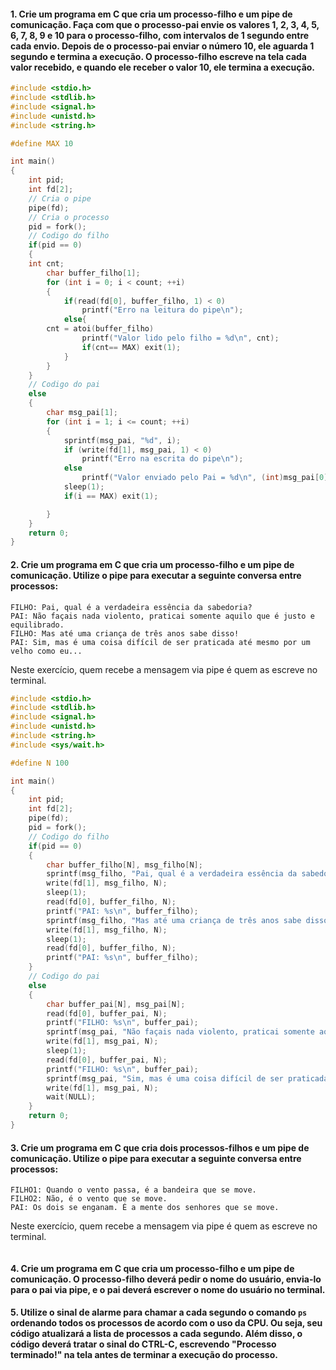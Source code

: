 #### 1. Crie um programa em C que cria um processo-filho e um pipe de comunicação. Faça com que o processo-pai envie os valores 1, 2, 3, 4, 5, 6, 7, 8, 9 e 10 para o processo-filho, com intervalos de 1 segundo entre cada envio. Depois de o processo-pai enviar o número 10, ele aguarda 1 segundo e termina a execução. O processo-filho escreve na tela cada valor recebido, e quando ele receber o valor 10, ele termina a execução.
```C
#include <stdio.h>
#include <stdlib.h>
#include <signal.h>
#include <unistd.h>
#include <string.h>

#define MAX 10

int main()
{
	int pid;
	int fd[2];
	// Cria o pipe
	pipe(fd);
	// Cria o processo
	pid = fork();
	// Codigo do filho
	if(pid == 0)
	{
    int cnt;
		char buffer_filho[1];
		for (int i = 0; i < count; ++i)
		{
			if(read(fd[0], buffer_filho, 1) < 0) 
				printf("Erro na leitura do pipe\n");
			else{
        cnt = atoi(buffer_filho)
				printf("Valor lido pelo filho = %d\n", cnt);
				if(cnt== MAX) exit(1);					
			}
		}
	}
	// Codigo do pai
	else
	{
		char msg_pai[1];
		for (int i = 1; i <= count; ++i)
		{
			sprintf(msg_pai, "%d", i);
			if (write(fd[1], msg_pai, 1) < 0)
				printf("Erro na escrita do pipe\n");
			else
				printf("Valor enviado pelo Pai = %d\n", (int)msg_pai[0]);
			sleep(1);
			if(i == MAX) exit(1);

		}
	}
	return 0;
}
```
#### 2. Crie um programa em C que cria um processo-filho e um pipe de comunicação. Utilize o pipe para executar a seguinte conversa entre processos:

```
FILHO: Pai, qual é a verdadeira essência da sabedoria?
PAI: Não façais nada violento, praticai somente aquilo que é justo e equilibrado.
FILHO: Mas até uma criança de três anos sabe disso!
PAI: Sim, mas é uma coisa difícil de ser praticada até mesmo por um velho como eu...
```

Neste exercício, quem recebe a mensagem via pipe é quem as escreve no terminal.

```C
#include <stdio.h>
#include <stdlib.h>
#include <signal.h>
#include <unistd.h>
#include <string.h>
#include <sys/wait.h>

#define N 100

int main()
{
	int pid;
	int fd[2];
	pipe(fd);
	pid = fork();
	// Codigo do filho
	if(pid == 0)
	{
		char buffer_filho[N], msg_filho[N];
		sprintf(msg_filho, "Pai, qual é a verdadeira essência da sabedoria?");
		write(fd[1], msg_filho, N);
		sleep(1);
		read(fd[0], buffer_filho, N);
		printf("PAI: %s\n", buffer_filho);
		sprintf(msg_filho, "Mas até uma criança de três anos sabe disso!");
		write(fd[1], msg_filho, N);
		sleep(1);
		read(fd[0], buffer_filho, N);
		printf("PAI: %s\n", buffer_filho);
	}
	// Codigo do pai
	else
	{
		char buffer_pai[N], msg_pai[N];
		read(fd[0], buffer_pai, N);
		printf("FILHO: %s\n", buffer_pai);
		sprintf(msg_pai, "Não façais nada violento, praticai somente aquilo que é justo e equilibrado.");
		write(fd[1], msg_pai, N);
		sleep(1);
		read(fd[0], buffer_pai, N);
		printf("FILHO: %s\n", buffer_pai);
		sprintf(msg_pai, "Sim, mas é uma coisa difícil de ser praticada até mesmo por um velho como eu...");
		write(fd[1], msg_pai, N);
		wait(NULL);
	}
	return 0;
}

```

#### 3. Crie um programa em C que cria dois processos-filhos e um pipe de comunicação. Utilize o pipe para executar a seguinte conversa entre processos:

```
FILHO1: Quando o vento passa, é a bandeira que se move.
FILHO2: Não, é o vento que se move.
PAI: Os dois se enganam. É a mente dos senhores que se move.
```

Neste exercício, quem recebe a mensagem via pipe é quem as escreve no terminal.
```C

```
#### 4. Crie um programa em C que cria um processo-filho e um pipe de comunicação. O processo-filho deverá pedir o nome do usuário, envia-lo para o pai via pipe, e o pai deverá escrever o nome do usuário no terminal.

#### 5. Utilize o sinal de alarme para chamar a cada segundo o comando `ps` ordenando todos os processos de acordo com o uso da CPU. Ou seja, seu código atualizará a lista de processos a cada segundo. Além disso, o código deverá tratar o sinal do CTRL-C, escrevendo "Processo terminado!" na tela antes de terminar a execução do processo.
